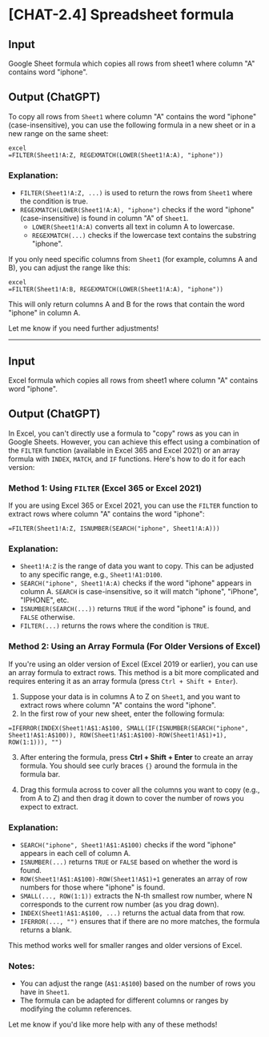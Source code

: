 # [CHAT-2.4] Spreadsheet formula

## Input

Google Sheet formula which copies all rows from sheet1 where column "A" contains word "iphone".

## Output (ChatGPT)

To copy all rows from `Sheet1` where column "A" contains the word "iphone" (case-insensitive), you can use the following formula in a new sheet or in a new range on the same sheet:

```
excel
=FILTER(Sheet1!A:Z, REGEXMATCH(LOWER(Sheet1!A:A), "iphone"))
```

### Explanation:
- `FILTER(Sheet1!A:Z, ...)` is used to return the rows from `Sheet1` where the condition is true.
- `REGEXMATCH(LOWER(Sheet1!A:A), "iphone")` checks if the word "iphone" (case-insensitive) is found in column "A" of `Sheet1`. 
  - `LOWER(Sheet1!A:A)` converts all text in column A to lowercase.
  - `REGEXMATCH(...)` checks if the lowercase text contains the substring "iphone".

If you only need specific columns from `Sheet1` (for example, columns A and B), you can adjust the range like this:

```
excel
=FILTER(Sheet1!A:B, REGEXMATCH(LOWER(Sheet1!A:A), "iphone"))
```

This will only return columns A and B for the rows that contain the word "iphone" in column A.

Let me know if you need further adjustments!

---

## Input

Excel formula which copies all rows from sheet1 where column "A" contains word "iphone".

## Output (ChatGPT)

In Excel, you can't directly use a formula to "copy" rows as you can in Google Sheets. However, you can achieve this effect using a combination of the `FILTER` function (available in Excel 365 and Excel 2021) or an array formula with `INDEX`, `MATCH`, and `IF` functions. Here's how to do it for each version:

### Method 1: Using `FILTER` (Excel 365 or Excel 2021)
If you are using Excel 365 or Excel 2021, you can use the `FILTER` function to extract rows where column "A" contains the word "iphone":

```excel
=FILTER(Sheet1!A:Z, ISNUMBER(SEARCH("iphone", Sheet1!A:A)))
```

### Explanation:
- `Sheet1!A:Z` is the range of data you want to copy. This can be adjusted to any specific range, e.g., `Sheet1!A1:D100`.
- `SEARCH("iphone", Sheet1!A:A)` checks if the word "iphone" appears in column A. `SEARCH` is case-insensitive, so it will match "iphone", "iPhone", "IPHONE", etc.
- `ISNUMBER(SEARCH(...))` returns `TRUE` if the word "iphone" is found, and `FALSE` otherwise.
- `FILTER(...)` returns the rows where the condition is `TRUE`.

### Method 2: Using an Array Formula (For Older Versions of Excel)
If you're using an older version of Excel (Excel 2019 or earlier), you can use an array formula to extract rows. This method is a bit more complicated and requires entering it as an array formula (press `Ctrl + Shift + Enter`).

1. Suppose your data is in columns A to Z on `Sheet1`, and you want to extract rows where column "A" contains the word "iphone".
2. In the first row of your new sheet, enter the following formula:

```excel
=IFERROR(INDEX(Sheet1!A$1:A$100, SMALL(IF(ISNUMBER(SEARCH("iphone", Sheet1!A$1:A$100)), ROW(Sheet1!A$1:A$100)-ROW(Sheet1!A$1)+1), ROW(1:1))), "")
```

3. After entering the formula, press **Ctrl + Shift + Enter** to create an array formula. You should see curly braces `{}` around the formula in the formula bar.

4. Drag this formula across to cover all the columns you want to copy (e.g., from A to Z) and then drag it down to cover the number of rows you expect to extract.

### Explanation:
- `SEARCH("iphone", Sheet1!A$1:A$100)` checks if the word "iphone" appears in each cell of column A.
- `ISNUMBER(...)` returns `TRUE` or `FALSE` based on whether the word is found.
- `ROW(Sheet1!A$1:A$100)-ROW(Sheet1!A$1)+1` generates an array of row numbers for those where "iphone" is found.
- `SMALL(..., ROW(1:1))` extracts the N-th smallest row number, where N corresponds to the current row number (as you drag down).
- `INDEX(Sheet1!A$1:A$100, ...)` returns the actual data from that row.
- `IFERROR(..., "")` ensures that if there are no more matches, the formula returns a blank.

This method works well for smaller ranges and older versions of Excel.

### Notes:
- You can adjust the range (`A$1:A$100`) based on the number of rows you have in `Sheet1`.
- The formula can be adapted for different columns or ranges by modifying the column references.

Let me know if you'd like more help with any of these methods!